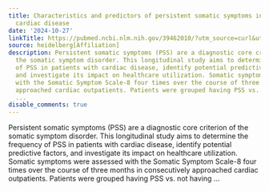 ```yaml
---
title: Characteristics and predictors of persistent somatic symptoms in patients with
  cardiac disease
date: '2024-10-27'
linkTitle: https://pubmed.ncbi.nlm.nih.gov/39462010/?utm_source=curl&utm_medium=rss&utm_campaign=pubmed-2&utm_content=1FakS-2QOkCT8HsMOQP1bCRQ4YzyumYOmxmF0moLsQ3dFB1E9V&fc=20220326224207&ff=20241027204039&v=2.18.0.post9+e462414
source: heidelberg[Affiliation]
description: Persistent somatic symptoms (PSS) are a diagnostic core criterion of
  the somatic symptom disorder. This longitudinal study aims to determine the frequency
  of PSS in patients with cardiac disease, identify potential predictive factors,
  and investigate its impact on healthcare utilization. Somatic symptoms were assessed
  with the Somatic Symptom Scale-8 four times over the course of three months in consecutively
  approached cardiac outpatients. Patients were grouped having PSS vs. not having
  ...
disable_comments: true
---
```

Persistent somatic symptoms (PSS) are a diagnostic core criterion of the somatic symptom disorder. This longitudinal study aims to determine the frequency of PSS in patients with cardiac disease, identify potential predictive factors, and investigate its impact on healthcare utilization. Somatic symptoms were assessed with the Somatic Symptom Scale-8 four times over the course of three months in consecutively approached cardiac outpatients. Patients were grouped having PSS vs. not having ...